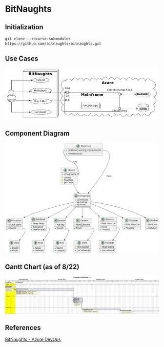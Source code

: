 # BitNaughts

## Initialization

```
git clone --recurse-submodules https://github.com/bitnaughts/bitnaughts.git
```

## Use Cases

![Use Case Diagram](https://raw.githubusercontent.com/bitnaughts/.github/main/images/use-case.png)

## Component Diagram

![Component Diagram](https://raw.githubusercontent.com/bitnaughts/.github/main/images/component.png)

## Gantt Chart (as of 8/22)

![Gantt Chart](https://raw.githubusercontent.com/bitnaughts/.github/main/images/gantt.png)

## References

[BitNaughts - Azure DevOps](https://dev.azure.com/bitnaughts/bitnaughts)


